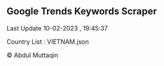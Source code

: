 

## Google Trends Keywords Scraper 
 
Last Update 10-02-2023 , 19:45:37

Country List :
VIETNAM.json



© Abdul Muttaqin 
